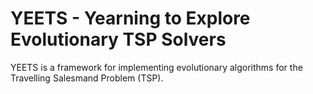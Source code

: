 # YEETS - Yearning to Explore Evolutionary TSP Solvers
YEETS is a framework for implementing evolutionary algorithms for the Travelling Salesmand Problem (TSP).
